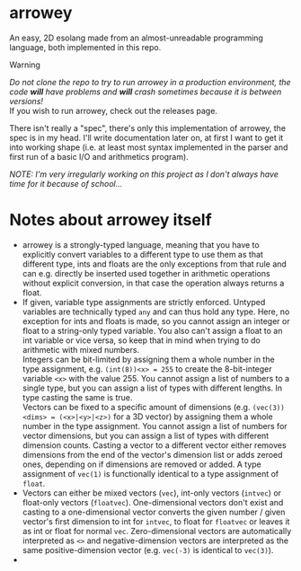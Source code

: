 # arrowey   
An easy, 2D esolang made from an almost-unreadable programming language, both implemented in this repo.   
> [!WARNING]   
> *Do not clone the repo to try to run arrowey in a production environment, the code **will** have problems and 
> **will** crash sometimes because it is between versions!*   
> If you wish to run arrowey, check out the releases page.   

There isn't really a "spec", there's only this implementation of arrowey, the spec is in my head. 
I'll write documentation later on, at first I want to get it into working shape 
(i.e. at least most syntax implemented in the parser and first run of a basic I/O and arithmetics program).   

   
*NOTE: I'm very irregularly working on this project as I don't always have time for it because of school...*   
   
   
# Notes about arrowey itself
* arrowey is a strongly-typed language, meaning that you have to explicitly convert variables to a different type to use 
them as that different type, ints and floats are the only exceptions from that rule and can e.g. directly be inserted 
used together in arithmetic operations without explicit conversion, in that case the operation always returns a float.
* If given, variable type assignments are strictly enforced. Untyped variables are technically typed `any` and can thus 
hold any type. Here, no exception for ints and floats is made, so you cannot assign an integer or float to a string-only
typed variable. You also can't assign a float to an int variable or vice versa, so keep that in mind when trying to do 
arithmetic with mixed numbers.   
Integers can be bit-limited by assigning them a whole number in the type assignment, e.g. `(int(8))<x> = 255` to 
create the 8-bit-integer variable `<x>` with the value 255. You cannot assign a list of numbers to a single type, but 
you can assign a list of types with different lengths. In type casting the same is true.   
Vectors can be fixed to a specific amount of dimensions (e.g. `(vec(3))<dims> = (<x>|<y>|<z>)` for a 3D vector) by 
assigning them a whole number in the type assignment. You cannot assign a list of numbers for vector dimensions, but you
can assign a list of types with different dimension counts. Casting a vector to a different vector either removes 
dimensions from the end of the vector's dimension list or adds zeroed ones, depending on if dimensions are removed or 
added. A type assignment of `vec(1)` is functionally identical to a type assignment of  `float`. 
* Vectors can either be mixed vectors (`vec`), int-only vectors (`intvec`) or float-only vectors (`floatvec`). 
One-dimensional vectors don't exist and casting to a one-dimensional vector converts the given number / given vector's 
first dimension to int for `intvec`, to float for `floatvec` or leaves it as int or float for normal `vec`. 
Zero-dimensional vectors are automatically interpreted as `<>` and negative-dimension vectors are interpreted as the 
same positive-dimension vector (e.g. `vec(-3)` is identical to `vec(3)`).
* 